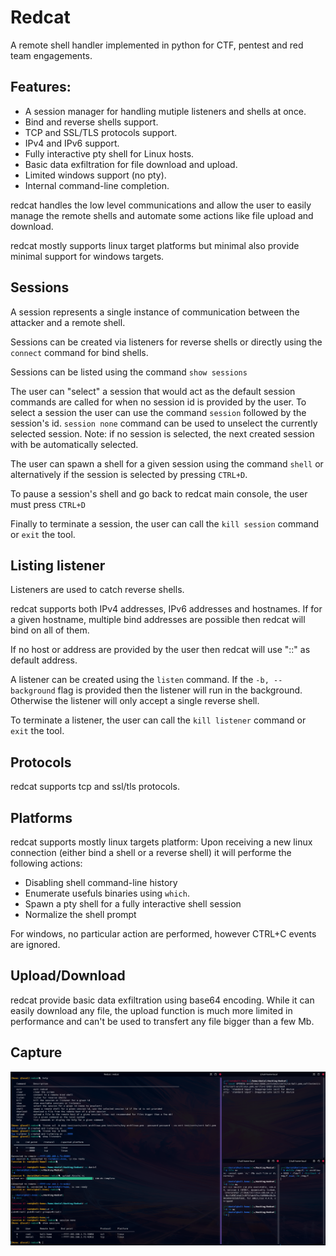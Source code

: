 # Redcat

A remote shell handler implemented in python for CTF, pentest and red team engagements.


## Features:
* A session manager for handling mutiple listeners and shells at once.
* Bind and reverse shells support.
* TCP and SSL/TLS protocols support.
* IPv4 and IPv6 support.
* Fully interactive pty shell for Linux hosts.
* Basic data exfiltration for file download and upload.
* Limited windows support (no pty).
* Internal command-line completion.


redcat handles the low level communications and allow the user to easily manage the remote shells and automate some actions like file upload and download.

redcat mostly supports linux target platforms but minimal also provide minimal support for windows targets.


## Sessions

A session represents a single instance of communication between the attacker and a remote shell.

Sessions can be created via listeners for reverse shells or directly using the `connect` command for bind shells.

Sessions can be listed using the command `show sessions`

The user can "select" a session that would act as the default session commands are called for when no session id is provided by the user.
To select a session the user can use the command `session` followed by the session's id. `session none` command can be used to unselect the currently selected session.
Note: if no session is selected, the next created session with be automatically selected.

The user can spawn a shell for a given session using the command `shell` or alternatively if the session is selected by pressing `CTRL+D`.

To pause a session's shell and go back to redcat main console, the user must press `CTRL+D`

Finally to terminate a session, the user can call the `kill session` command or `exit` the tool.


## Listing listener

Listeners are used to catch reverse shells.

redcat supports both IPv4 addresses, IPv6 addresses and hostnames. 
If for a given hostname, multiple bind addresses are possible then redcat will bind on all of them.

If no host or address are provided by the user then redcat will use "::" as default address. 

A listener can be created using the `listen` command. If the `-b, --background` flag is provided then the listener will run in the background.
Otherwise the listener will only accept a single reverse shell.

To terminate a listener,  the user can call the `kill listener` command or `exit` the tool. 

## Protocols

redcat supports tcp and ssl/tls protocols.

## Platforms

redcat supports mostly linux targets platform: Upon receiving a new linux connection (either bind a shell or a reverse shell) it will performe the following actions:
* Disabling shell command-line history
* Enumerate usefuls binaries using `which`.
* Spawn a pty shell for a fully interactive shell session
* Normalize the shell prompt

For windows, no particular action are performed, however CTRL+C events are ignored.

## Upload/Download

redcat provide basic data exfiltration using base64 encoding. While it can easily download any file, the upload function is much more limited in performance and can't be used to transfert any file bigger than a few Mb.

## Capture

![redcat.png](img/redcat.png)
